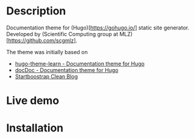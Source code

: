 # Description

Documentation theme for (Hugo)[https://gohugo.io/] static site generator. 
Developed by (Scientific Computing group at MLZ)[https://github.com/scgmlz].

The theme was initially based on 
* [hugo-theme-learn - Documentation theme for Hugo](https://github.com/gpospelov/hugo-theme-learn)
* [docDoc - Documentation theme for Hugo](https://themes.gohugo.io/docdock/)
* [Startboostrap Clean Blog](https://themes.gohugo.io/startbootstrap-clean-blog/)

# Live demo


# Installation
